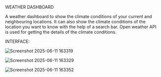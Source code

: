 WEATHER DASHBOARD

  A weather dashboard to show the climate conditions of your current and neighbouring locations. It can also show the climate conditions of the location you want to know with the help of a search bar.
Open weather API is used for getting the details of the climate conditions.

INTERFACE:

  ![Screenshot 2025-06-11 163319](https://github.com/user-attachments/assets/ee3ffec5-4fc0-4045-a343-b773ee097c64)

  ![Screenshot 2025-06-11 163329](https://github.com/user-attachments/assets/816243a9-5664-4af3-8f9d-e3d5406db31f)

  ![Screenshot 2025-06-11 163352](https://github.com/user-attachments/assets/b0c66f59-6d17-43be-b629-786ee3ac8784)
